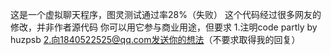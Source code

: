 这是一个虚拟聊天程序，图灵测试通过率28%（失败）
这个代码经过很多网友的修改，并非作者源代码
你可以用它参与商业用途，但要求
1.注明code partly by huzpsb
2.向1840522525@qq.com发送你的想法（不要求取得我的回复）

